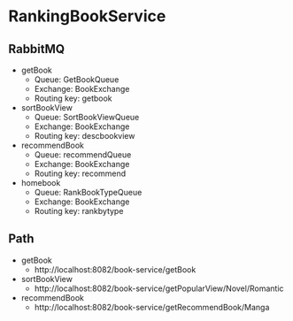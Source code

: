 # RankingBookService
## RabbitMQ
* getBook
  * Queue: GetBookQueue
  * Exchange: BookExchange
  * Routing key: getbook
* sortBookView
  * Queue: SortBookViewQueue
  * Exchange: BookExchange
  * Routing key: descbookview
* recommendBook
  * Queue: recommendQueue
  * Exchange: BookExchange
  * Routing key: recommend
* homebook
  * Queue: RankBookTypeQueue
  * Exchange: BookExchange
  * Routing key: rankbytype
## Path
* getBook
  * http://localhost:8082/book-service/getBook
* sortBookView
  * http://localhost:8082/book-service/getPopularView/Novel/Romantic
* recommendBook
  * http://localhost:8082/book-service/getRecommendBook/Manga
